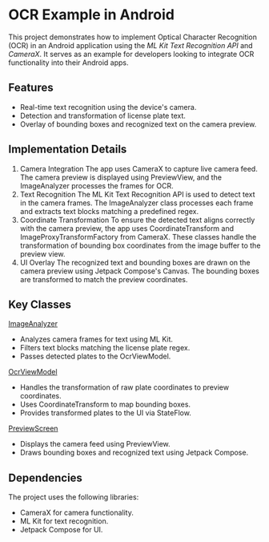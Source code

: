 # OCR Example in Android

This project demonstrates how to implement Optical Character Recognition (OCR) in an Android application using the *ML Kit Text Recognition API* and *CameraX*. It serves as an example for developers looking to integrate OCR functionality into their Android apps. 

## Features

- Real-time text recognition using the device's camera.
- Detection and transformation of license plate text.
- Overlay of bounding boxes and recognized text on the camera preview.

## Implementation Details

1. Camera Integration
The app uses CameraX to capture live camera feed. The camera preview is displayed using PreviewView, and the ImageAnalyzer processes the frames for OCR.  
2. Text Recognition
The ML Kit Text Recognition API is used to detect text in the camera frames. The ImageAnalyzer class processes each frame and extracts text blocks matching a predefined regex.  
3. Coordinate Transformation
To ensure the detected text aligns correctly with the camera preview, the app uses CoordinateTransform and ImageProxyTransformFactory from CameraX. These classes handle the transformation of bounding box coordinates from the image buffer to the preview view.  
4. UI Overlay
The recognized text and bounding boxes are drawn on the camera preview using Jetpack Compose's Canvas. The bounding boxes are transformed to match the preview coordinates.

## Key Classes

[ImageAnalyzer](app/src/main/java/ch/soracel/ocr_android/ImageAnalyzer.kt)
- Analyzes camera frames for text using ML Kit.
- Filters text blocks matching the license plate regex.
- Passes detected plates to the OcrViewModel.

[OcrViewModel](app/src/main/java/ch/soracel/ocr_android/viewmodel/OcrViewModel.kt)
- Handles the transformation of raw plate coordinates to preview coordinates.
- Uses CoordinateTransform to map bounding boxes.
- Provides transformed plates to the UI via StateFlow.

[PreviewScreen](app/src/main/java/ch/soracel/ocr_android/ui/PreviewScreen.kt)
- Displays the camera feed using PreviewView.
- Draws bounding boxes and recognized text using Jetpack Compose.

## Dependencies
The project uses the following libraries:  
- CameraX for camera functionality.
- ML Kit for text recognition.
- Jetpack Compose for UI.
